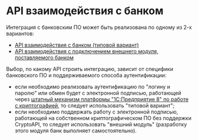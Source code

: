 # API взаимодействия с банком

Интеграция с банковским ПО может быть реализована по одному из 2-х вариантов:
+ [API взаимодействия с банком (типовой вариант)](https://github.com/1C-Company/DirectBank/blob/master/doc/transport-api/readme.md)
+ [API взаимодействия с подключением внешнего модуля, поставляемого банком](https://github.com/1C-Company/DirectBank/blob/master/doc/vk-transport-api/readme.md)
 
Выбор, по какому API строить интеграцию, зависит от специфики банковского ПО и поддерживаемого способа аутентификации:
- если необходимо реализовать аутентификацию по "логину и паролю" или обмен будет с электронной подписью, работающей через [штатный механизм платформы "1С:Предприятие 8" по работе с криптографией](http://v8.1c.ru/overview/Term_000000782.htm), то следует использовать "типовой вариант";
- если необходимо поддержать работу с электронной подписью, работающей на собственном криптографическом ПО без поддержки CryptoAPI, то следует использовать "внешний модуль" (разработку этого модуля банк выполняет самостоятельно). 
